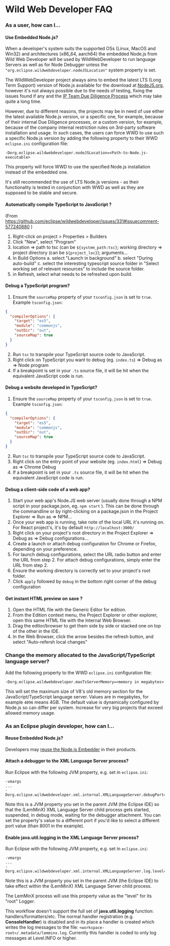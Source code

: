 # Wild Web Developer FAQ

### As a user, how can I...

#### Use Embedded Node.js?

When a developer's system suits the supported OSs (Linux, MacOS and Win32) and architectures (x86_64, aarch64) the embedded Node.js from Wild Web Developer will be used by WildWebDeveloper to run language Servers as well as for Node Debugger unless the `"org.eclipse.wildwebdeveloper.nodeJSLocation"` system property is set.

The WildWebDeveloper project always aims to embed the latest LTS (Long Term Support) version of Node.js available for the download at [NodeJS.org](https://nodejs.org/en/download), however it's not always possible due to the needs of testing, fixing the issues found if any and the [IP Team  Due Diligence Process](https://gitlab.eclipse.org/eclipsefdn/emo-team/iplab/-/wikis/home) which may take quite a long time.

However, due to different reasons, the projects may be in need of use either the latest available Node.js version, or a specific one, for example, because of their internal Due Diligence processes, or a custom version, for example, because of the company internal restriction rules on 3rd-party software installation and usage. In such cases, the users can force WWD to use such a specific Node.js version by adding the following property to their WWD `eclipse.ini` configuration file: 

```
-Dorg.eclipse.wildwebdeveloper.nodeJSLocation=<Path-to-Node.js-executable>  
```

This property will force WWD to use the specified Node.js installation instead of the embedded one.

It's still recommended the use of LTS Node.js versions - as their functionality is tested in conjunction with WWD as well as they are supposed to be stable and secure. 


#### Automatically compile TypeScript to JavaScript ?

(From https://github.com/eclipse/wildwebdeveloper/issues/331#issuecomment-577240880 )

1. Right-click on project > Properties > Builders
2. Click "New", select "Program"
3. location => path to tsc (can be `${system_path:tsc}`; working directory => project directory (can be `${project_loc}`); arguments...
4. In Build Options
  a. select "Launch in background"
  b. select "During auto-build"
  c. select the interesting typescript source folder in "Select working set of relevant resources" to include the source folder.
5. in Refresh, select what needs to be refreshed upon build.

#### Debug a TypeScript program?

1. Ensure the `sourceMap` property of your `tsconfig.json` is set to `true`.
Example `tsconfig.json`:
```JSON
{
  "compilerOptions": {
    "target": "es5",
    "module": "commonjs",
    "outDir": "out",
    "sourceMap": true
  }
}
```
2. Run `tsc` to transpile your TypeScript source code to JavaScript.
3. Right click on TypeScript you want to debug (eg. `index.ts`) => Debug as => Node program
4. If a breakpoint is set in your `.ts` source file, it will be hit when the equivalent JavaScript code is run.

#### Debug a website developed in TypeScript?

1. Ensure the `sourceMap` property of your `tsconfig.json` is set to `true`.
Example `tsconfig.json`:
```JSON
{
  "compilerOptions": {
    "target": "es5",
    "module": "commonjs",
    "outDir": "out",
    "sourceMap": true
  }
}
```
2. Run `tsc` to transpile your TypeScript source code to JavaScript.
3. Right click on the entry point of your website (eg. `index.html`) => Debug as => Chrome Debug
4. If a breakpoint is set in your `.ts` source file, it will be hit when the equivalent JavaScript code is run.

#### Debug a client-side code of a web app?

1. Start your web app's Node.JS web server (usually done through a NPM script in your package.json, eg. `npm start` ). This can be done through the commandline or by right-clicking on a package.json in the Project Explorer => Run as => NPM...
2. Once your web app is running, take note of the local URL it's running on. For React project's, it's by default `http://localhost:3000/`
3. Right click on your project's root directory in the Project Explorer => Debug as => Debug configurations...
4. Create a launch or attach debug configuration for Chrome or Firefox, depending on your preference.
5. For launch debug configurations, select the URL radio button and enter the URL from step 2. For attach debug configurations, simply enter the URL from step 2.
6. Ensure the working directory is correctly set to your project's root folder.
7. Click `apply` followed by `debug` in the bottom right corner of the debug configuration

#### Get instant HTML preview on save ?

1. Open the HTML file with the Generic Editor for edition.
2. From the Edition context menu, the Project Explorer or other explorer, open this same HTML file with the Internal Web Browser.
3. Drag the editor/browser to get them side by side or stacked one on top of the other in the IDE.
4. In the Web Browser, click the arrow besides the refresh button, and select "Auto-refersh local changes"

### Change the memory allocated to the JavaScript/TypeScript language server?

Add the following property to the WWD `eclipse.ini` configuration file:

```
-Dorg.eclipse.wildwebdeveloper.maxTsServerMemory=<memory in megabytes>
```
This will set the maximum size of V8's old memory section for the JavaScript/TypeScript language server. Values are in megabytes, for example `4096` means 4GB. The default value is dynamically configured by Node.js so can differ per system. Increase for very big projects that exceed allowed memory usage.

### As an Eclipse plugin developer, how can I...

#### Reuse Embedded Node.js?

Developers may [reuse the Node.js Embedder](https://github.com/eclipse/wildwebdeveloper/blob/master/org.eclipse.wildwebdeveloper.embedder.node/README.md) in their products.

#### Attach a debugger to the XML Language Server process?

Run Eclipse with the following JVM property, e.g. set in `eclipse.ini`:

```text
-vmargs
...
-Dorg.eclipse.wildwebdeveloper.xml.internal.XMLLanguageServer.debugPort=8001
```

Note this is a JVM property you set in the parent JVM (the Eclipse IDE) so that the (LemMinX) XML Language Server child process gets started, suspended, in debug mode, waiting for the debugger attachment.  You can set the property's value to a different port if you'd like to select a different port value (than 8001 in the example).

#### Enable java.util.logging in the XML Language Server process?

Run Eclipse with the following JVM property, e.g. set in `eclipse.ini`:

```text
-vmargs
...
-Dorg.eclipse.wildwebdeveloper.xml.internal.XMLLanguageServer.log.level=all
```

Note this is a JVM property you set in the parent JVM (the Eclipse IDE) to take effect within the (LemMinX) XML Language Server child process.

The LemMinX process will use this property value as the "level" for its "root" Logger.   

This workflow doesn't support the full set of **java.util.logging** function: handlers/formatters/etc.  The normal handler registration (e.g. **ConsoleHandler**) is disabled and in its place a handler is created which writes the log messages to the file:  `<workspace-root>/.metadata/lemminx.log`.  Currently this handler is coded to only log messages at Level.INFO or higher.

 

